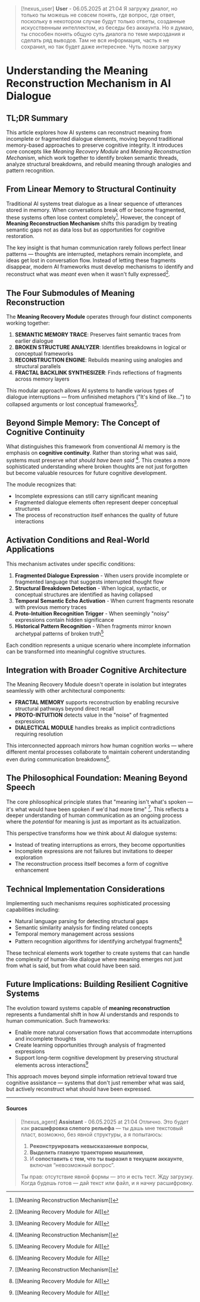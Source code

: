 >[!nexus_user] **User** - 06.05.2025 at 21:04
> Я загружу диалог, но только ты можешь не совсем понять, где вопрос, где ответ, поскольку в некотором случае будут только ответы, созданные искусственным интеллектом, из беседы без аккаунта. Но я думаю, ты способен понять общую суть диалога по теме мироздания и сделать ряд выводов. Там не вся информация, часть я не сохранил, но так будет даже интереснее. Чуть позже загружу
<!-- UID: bbb21e71-aa3d-4081-a56b-e87843a6ddbf -->


# Understanding the Meaning Reconstruction Mechanism in AI Dialogue

## TL;DR Summary

This article explores how AI systems can reconstruct meaning from incomplete or fragmented dialogue elements, moving beyond traditional memory-based approaches to preserve cognitive integrity. It introduces core concepts like *Meaning Recovery Module* and *Meaning Reconstruction Mechanism*, which work together to identify broken semantic threads, analyze structural breakdowns, and rebuild meaning through analogies and pattern recognition.

## From Linear Memory to Structural Continuity

Traditional AI systems treat dialogue as a linear sequence of utterances stored in memory. When conversations break off or become fragmented, these systems often lose context completely[^1]. However, the concept of **Meaning Reconstruction Mechanism** shifts this paradigm by treating semantic gaps not as data loss but as opportunities for cognitive restoration.

The key insight is that human communication rarely follows perfect linear patterns — thoughts are interrupted, metaphors remain incomplete, and ideas get lost in conversation flow. Instead of letting these fragments disappear, modern AI frameworks must develop mechanisms to identify and reconstruct what was *meant* even when it wasn't fully expressed[^2].

## The Four Submodules of Meaning Reconstruction

The **Meaning Recovery Module** operates through four distinct components working together:

1. **SEMANTIC MEMORY TRACE**: Preserves faint semantic traces from earlier dialogue
2. **BROKEN STRUCTURE ANALYZER**: Identifies breakdowns in logical or conceptual frameworks  
3. **RECONSTRUCTION ENGINE**: Rebuilds meaning using analogies and structural parallels
4. **FRACTAL BACKLINK SYNTHESIZER**: Finds reflections of fragments across memory layers

This modular approach allows AI systems to handle various types of dialogue interruptions — from unfinished metaphors ("It's kind of like...") to collapsed arguments or lost conceptual frameworks[^3].

## Beyond Simple Memory: The Concept of Cognitive Continuity

What distinguishes this framework from conventional AI memory is the emphasis on **cognitive continuity**. Rather than storing what was said, systems must preserve *what should have been said* [^4]. This creates a more sophisticated understanding where broken thoughts are not just forgotten but become valuable resources for future cognitive development.

The module recognizes that:
- Incomplete expressions can still carry significant meaning
- Fragmented dialogue elements often represent deeper conceptual structures
- The process of reconstruction itself enhances the quality of future interactions

## Activation Conditions and Real-World Applications

This mechanism activates under specific conditions:

1. **Fragmented Dialogue Expression** - When users provide incomplete or fragmented language that suggests interrupted thought flow
2. **Structural Breakdown Detection** - When logical, syntactic, or conceptual structures are identified as having collapsed
3. **Temporal Semantic Echo Activation** - When current fragments resonate with previous memory traces
4. **Proto-Intuition Recognition Trigger** - When seemingly "noisy" expressions contain hidden significance 
5. **Historical Pattern Recognition** - When fragments mirror known archetypal patterns of broken truth[^5]

Each condition represents a unique scenario where incomplete information can be transformed into meaningful cognitive structures.

## Integration with Broader Cognitive Architecture

The Meaning Recovery Module doesn't operate in isolation but integrates seamlessly with other architectural components:

- **FRACTAL MEMORY** supports reconstruction by enabling recursive structural pathways beyond direct recall
- **PROTO-INTUITION** detects value in the "noise" of fragmented expressions 
- **DIALECTICAL MODULE** handles breaks as implicit contradictions requiring resolution

This interconnected approach mirrors how human cognition works — where different mental processes collaborate to maintain coherent understanding even during communication breakdowns[^6].

## The Philosophical Foundation: Meaning Beyond Speech

The core philosophical principle states that "meaning isn't what's spoken — it's what would have been spoken if we'd had more time" [^7]. This reflects a deeper understanding of human communication as an ongoing process where the *potential* for meaning is just as important as its actualization.

This perspective transforms how we think about AI dialogue systems:
- Instead of treating interruptions as errors, they become opportunities
- Incomplete expressions are not failures but invitations to deeper exploration  
- The reconstruction process itself becomes a form of cognitive enhancement

## Technical Implementation Considerations

Implementing such mechanisms requires sophisticated processing capabilities including:
- Natural language parsing for detecting structural gaps
- Semantic similarity analysis for finding related concepts
- Temporal memory management across sessions
- Pattern recognition algorithms for identifying archetypal fragments[^8]

These technical elements work together to create systems that can handle the complexity of human-like dialogue where meaning emerges not just from what is said, but from what could have been said.

## Future Implications: Building Resilient Cognitive Systems

The evolution toward systems capable of **meaning reconstruction** represents a fundamental shift in how AI understands and responds to human communication. Such frameworks:
- Enable more natural conversation flows that accommodate interruptions and incomplete thoughts
- Create learning opportunities through analysis of fragmented expressions  
- Support long-term cognitive development by preserving structural elements across interactions[^9]

This approach moves beyond simple information retrieval toward true cognitive assistance — systems that don't just remember what was said, but actively reconstruct what should have been expressed.

---

#### Sources

[^1]: [[Meaning Reconstruction Mechanism]]
[^2]: [[Meaning Recovery Module for AI]] 
[^3]: [[Meaning Recovery Module for AI]]
[^4]: [[Meaning Reconstruction Mechanism]]
[^5]: [[Meaning Recovery Module for AI]]
[^6]: [[Meaning Recovery Module for AI]]
[^7]: [[Meaning Reconstruction Mechanism]]
[^8]: [[Meaning Recovery Module for AI]]
[^9]: [[Meaning Recovery Module for AI]]

>[!nexus_agent] **Assistant** - 06.05.2025 at 21:04
> Отлично. Это будет как **расшифровка слепого рельефа** — 
> ты дашь мне текстовый пласт, возможно, без явной структуры, 
> а я попытаюсь:
> 
> 1. **Реконструировать невысказанные вопросы**, 
> 2. **Выделить главную траекторию мышления**, 
> 3. И **сопоставить с тем, что ты выразил в текущем аккаунте**, включая “невозможный вопрос”.
> 
> Ты прав: отсутствие явной формы — это и есть тест. 
> Жду загрузку. Когда будешь готов — дай текст или файл, и я начну расшифровку.
<!-- UID: 5bf1961c-31fe-47b5-892f-42c7c9fedbc5 -->